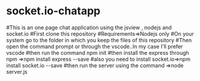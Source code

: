 # socket.io-chatapp
#This is an one page chat application  using the jsview , nodejs and socket.io
#First clone this repository
#Requirements=>Nodejs only
#On your system go to the folder in which you keep the files of this repository
#Then open the command prompt or through the vscode..In my case I'll prefer vscode 
#then run the command npm init
#then install the express through npm =>npm install express --save
#also you need to install socket.io=>npm install socket.io --save
#then run the server using the command =>node server.js
